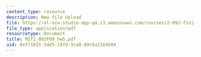 ```yaml
---
content_type: resource
description: New file Upload
file: https://ol-ocw-studio-app-qa.s3.amazonaws.com/courses/2-092-finite-element-analysis-of-solids-and-fluids-i-fall-2009/8ef710355d45197d3ca089c6a2164504_MIT2_092F09_hw5.pdf
file_type: application/pdf
resourcetype: Document
title: MIT2_092F09_hw5.pdf
uid: 8ef71035-5d45-197d-3ca0-89c6a2164504
---
```

